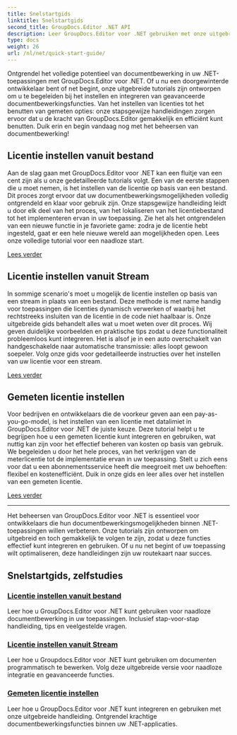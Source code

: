 ```yaml
---
title: Snelstartgids
linktitle: Snelstartgids
second_title: GroupDocs.Editor .NET API
description: Leer GroupDocs.Editor voor .NET gebruiken met onze uitgebreide tutorials. Stel licenties in, integreer functies en ontgrendel krachtige documentbewerkingsmogelijkheden.
type: docs
weight: 26
url: /nl/net/quick-start-guide/
---
```

Ontgrendel het volledige potentieel van documentbewerking in uw .NET-toepassingen met GroupDocs.Editor voor .NET. Of u nu een doorgewinterde ontwikkelaar bent of net begint, onze uitgebreide tutorials zijn ontworpen om u te begeleiden bij het instellen en integreren van geavanceerde documentbewerkingsfuncties. Van het instellen van licenties tot het benutten van gemeten opties: onze stapsgewijze handleidingen zorgen ervoor dat u de kracht van GroupDocs.Editor gemakkelijk en efficiënt kunt benutten. Duik erin en begin vandaag nog met het beheersen van documentbewerking!
## Licentie instellen vanuit bestand

Aan de slag gaan met GroupDocs.Editor voor .NET kan een fluitje van een cent zijn als u onze gedetailleerde tutorials volgt. Een van de eerste stappen die u moet nemen, is het instellen van de licentie op basis van een bestand. Dit proces zorgt ervoor dat uw documentbewerkingsmogelijkheden volledig ontgrendeld en klaar voor gebruik zijn. Onze stapsgewijze handleiding leidt u door elk deel van het proces, van het lokaliseren van het licentiebestand tot het implementeren ervan in uw toepassing. Zie het als het ontgrendelen van een nieuwe functie in je favoriete game: zodra je de licentie hebt ingesteld, gaat er een hele nieuwe wereld aan mogelijkheden open. Lees onze volledige tutorial voor een naadloze start.

[Lees verder](./set-license-from-file/)

## Licentie instellen vanuit Stream

In sommige scenario's moet u mogelijk de licentie instellen op basis van een stream in plaats van een bestand. Deze methode is met name handig voor toepassingen die licenties dynamisch verwerken of waarbij het rechtstreeks insluiten van de licentie in de code niet haalbaar is. Onze uitgebreide gids behandelt alles wat u moet weten over dit proces. Wij geven duidelijke voorbeelden en praktische tips zodat u deze functionaliteit probleemloos kunt integreren. Het is alsof je in een auto overschakelt van handgeschakelde naar automatische transmissie: alles loopt gewoon soepeler. Volg onze gids voor gedetailleerde instructies over het instellen van uw licentie voor een stream.

[Lees verder](./set-license-from-stream/)

## Gemeten licentie instellen

Voor bedrijven en ontwikkelaars die de voorkeur geven aan een pay-as-you-go-model, is het instellen van een licentie met datalimiet in GroupDocs.Editor voor .NET de juiste keuze. Deze tutorial helpt u te begrijpen hoe u een gemeten licentie kunt integreren en gebruiken, wat nuttig kan zijn voor het effectief beheren van kosten op basis van gebruik. We begeleiden u door het hele proces, van het verkrijgen van de meterlicentie tot de implementatie ervan in uw toepassing. Stelt u zich eens voor dat u een abonnementsservice heeft die meegroeit met uw behoeften: flexibel en kostenefficiënt. Duik in onze gids en leer alles over het instellen van een gemeten licentie.

[Lees verder](./set-metered-license/)

---

Het beheersen van GroupDocs.Editor voor .NET is essentieel voor ontwikkelaars die hun documentbewerkingsmogelijkheden binnen .NET-toepassingen willen verbeteren. Onze tutorials zijn ontworpen om uitgebreid en toch gemakkelijk te volgen te zijn, zodat u deze functies effectief kunt integreren en gebruiken. Of u nu net begint of uw toepassing wilt optimaliseren, deze handleidingen zijn uw routekaart naar succes.
## Snelstartgids, zelfstudies
### [Licentie instellen vanuit bestand](./set-license-from-file/)
Leer hoe u GroupDocs.Editor voor .NET kunt gebruiken voor naadloze documentbewerking in uw toepassingen. Inclusief stap-voor-stap handleiding, tips en veelgestelde vragen.
### [Licentie instellen vanuit Stream](./set-license-from-stream/)
Leer hoe u Groupdocs.Editor voor .NET kunt gebruiken om documenten programmatisch te bewerken. Volg deze uitgebreide versie voor naadloze integratie en geavanceerde functies.
### [Gemeten licentie instellen](./set-metered-license/)
Leer hoe u GroupDocs.Editor voor .NET kunt integreren en gebruiken met onze uitgebreide handleiding. Ontgrendel krachtige documentbewerkingsfuncties binnen uw .NET-applicaties.